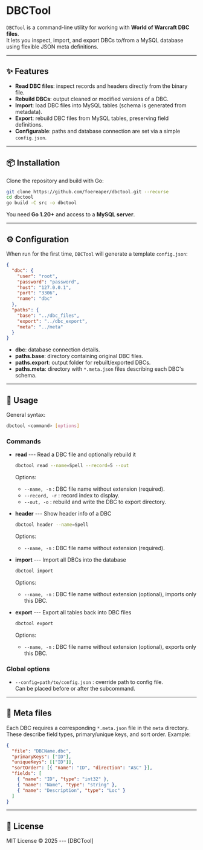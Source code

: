 # DBCTool

`DBCTool` is a command-line utility for working with **World of Warcraft
DBC files**.\
It lets you inspect, import, and export DBCs to/from a MySQL database
using flexible JSON meta definitions.

------------------------------------------------------------------------

## ✨ Features

-   **Read DBC files**: inspect records and headers directly from the
    binary file.
-   **Rebuild DBCs**: output cleaned or modified versions of a DBC.
-   **Import**: load DBC files into MySQL tables (schema is generated
    from metadata).
-   **Export**: rebuild DBC files from MySQL tables, preserving field
    definitions.
-   **Configurable**: paths and database connection are set via a simple
    `config.json`.

------------------------------------------------------------------------

## 📦 Installation

Clone the repository and build with Go:

``` bash
git clone https://github.com/foereaper/dbctool.git --recurse
cd dbctool
go build -C src -o dbctool
```

You need **Go 1.20+** and access to a **MySQL server**.

------------------------------------------------------------------------

## ⚙️ Configuration

When run for the first time, `DBCTool` will generate a template
`config.json`:

``` json
{
  "dbc": {
    "user": "root",
    "password": "password",
    "host": "127.0.0.1",
    "port": "3306",
    "name": "dbc"
  },
  "paths": {
    "base": "../dbc_files",
    "export": "../dbc_export",
    "meta": "../meta"
  }
}
```

-   **dbc**: database connection details.
-   **paths.base**: directory containing original DBC files.
-   **paths.export**: output folder for rebuilt/exported DBCs.
-   **paths.meta**: directory with `*.meta.json` files describing each
    DBC's schema.

------------------------------------------------------------------------

## 🚀 Usage

General syntax:

``` bash
dbctool <command> [options]
```

### Commands

-   **read** --- Read a DBC file and optionally rebuild it

    ``` bash
    dbctool read --name=Spell --record=5 --out
    ```

    Options:

    -   `--name, -n` : DBC file name without extension (required).
    -   `--record, -r` : record index to display.
    -   `--out, -o` : rebuild and write the DBC to export directory.

-   **header** --- Show header info of a DBC

    ``` bash
    dbctool header --name=Spell
    ```

    Options:

    -   `--name, -n` : DBC file name without extension (required).

-   **import** --- Import all DBCs into the database

    ``` bash
    dbctool import
    ```

    Options:

    -   `--name, -n` : DBC file name without extension (optional), imports only this DBC.

-   **export** --- Export all tables back into DBC files

    ``` bash
    dbctool export
    ```

    Options:

    -   `--name, -n` : DBC file name without extension (optional), exports only this DBC.

### Global options

-   `--config=path/to/config.json` : override path to config file.\
    Can be placed before or after the subcommand.

------------------------------------------------------------------------

## 📂 Meta files

Each DBC requires a corresponding `*.meta.json` file in the `meta`
directory.\
These describe field types, primary/unique keys, and sort order.
Example:

``` json
{
  "file": "DBCName.dbc",
  "primaryKeys": ["ID"],
  "uniqueKeys": [["ID"]],
  "sortOrder": [{ "name": "ID", "direction": "ASC" }],
  "fields": [
    { "name": "ID", "type": "int32" },
    { "name": "Name", "type": "string" },
    { "name": "Description", "type": "Loc" }
  ]
}
```

------------------------------------------------------------------------

## 📜 License

MIT License © 2025 --- \[DBCTool\]
